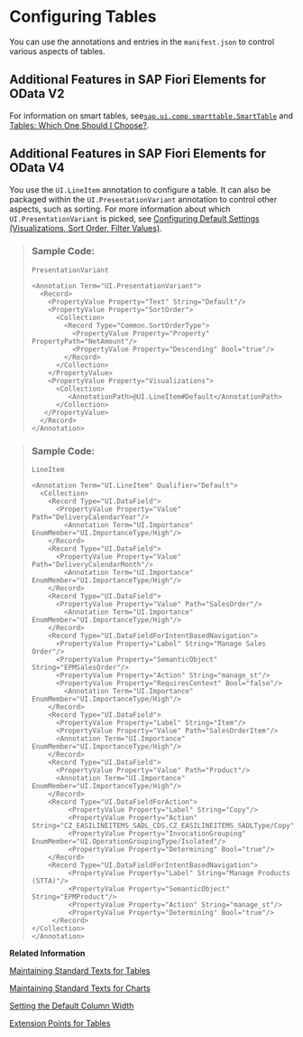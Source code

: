 <!-- loiof4eb70f4808b48adb6ea03a4017aba24 -->

# Configuring Tables

You can use the annotations and entries in the `manifest.json` to control various aspects of tables.



<a name="loiof4eb70f4808b48adb6ea03a4017aba24__section_yxw_dfl_blb"/>

## Additional Features in SAP Fiori Elements for OData V2

For information on smart tables, see[`sap.ui.comp.smarttable.SmartTable`](https://ui5.sap.com/#/api/sap.ui.comp.smarttable.SmartTable) and [Tables: Which One Should I Choose?](../10_More_About_Controls/tables-which-one-should-i-choose-148892f.md).



<a name="loiof4eb70f4808b48adb6ea03a4017aba24__section_iqh_kgv_mtb"/>

## Additional Features in SAP Fiori Elements for OData V4

You use the `UI.LineItem` annotation to configure a table. It can also be packaged within the `UI.PresentationVariant` annotation to control other aspects, such as sorting. For more information about which `UI.PresentationVariant` is picked, see [Configuring Default Settings \(Visualizations, Sort Order, Filter Values\)](configuring-default-settings-visualizations-sort-order-filter-values-49a6ba5.md).

> ### Sample Code:  
> `PresentationVariant`
> 
> ```
> <Annotation Term="UI.PresentationVariant">
>   <Record>
>     <PropertyValue Property="Text" String="Default"/>
>     <PropertyValue Property="SortOrder">
>       <Collection>
>         <Record Type="Common.SortOrderType">
>           <PropertyValue Property="Property" PropertyPath="NetAmount"/>
>           <PropertyValue Property="Descending" Bool="true"/>
>         </Record>
>       </Collection>
>     </PropertyValue>
>     <PropertyValue Property="Visualizations">
>       <Collection>
>          <AnnotationPath>@UI.LineItem#Default</AnnotationPath>
>       </Collection>
>    </PropertyValue>
>   </Record>
> </Annotation>
> ```

> ### Sample Code:  
> `LineItem`
> 
> ```
> <Annotation Term="UI.LineItem" Qualifier="Default">
>   <Collection>
>     <Record Type="UI.DataField">
>       <PropertyValue Property="Value" Path="DeliveryCalendarYear"/>
>         <Annotation Term="UI.Importance" EnumMember="UI.ImportanceType/High"/>
>     </Record>
>     <Record Type="UI.DataField">
>       <PropertyValue Property="Value" Path="DeliveryCalendarMonth"/>
>         <Annotation Term="UI.Importance" EnumMember="UI.ImportanceType/High"/>
>     </Record>
>     <Record Type="UI.DataField">
>       <PropertyValue Property="Value" Path="SalesOrder"/>
>         <Annotation Term="UI.Importance" EnumMember="UI.ImportanceType/High"/>
>     </Record>
>     <Record Type="UI.DataFieldForIntentBasedNavigation">
>       <PropertyValue Property="Label" String="Manage Sales Order"/>
>       <PropertyValue Property="SemanticObject" String="EPMSalesOrder"/>
>       <PropertyValue Property="Action" String="manage_st"/>
>       <PropertyValue Property="RequiresContext" Bool="false"/>
>         <Annotation Term="UI.Importance" EnumMember="UI.ImportanceType/High"/>
>     </Record>
>     <Record Type="UI.DataField">
>       <PropertyValue Property="Label" String="Item"/>
>       <PropertyValue Property="Value" Path="SalesOrderItem"/>
>       <Annotation Term="UI.Importance" EnumMember="UI.ImportanceType/High"/>
>     </Record>
>     <Record Type="UI.DataField">
>       <PropertyValue Property="Value" Path="Product"/>
>       <Annotation Term="UI.Importance" EnumMember="UI.ImportanceType/High"/>
>     </Record>
>     <Record Type="UI.DataFieldForAction">
>          <PropertyValue Property="Label" String="Copy"/>
>          <PropertyValue Property="Action" String="CZ_EASILINEITEMS_SADL_CDS.CZ_EASILINEITEMS_SADLType/Copy"/>
>          <PropertyValue Property="InvocationGrouping" EnumMember="UI.OperationGroupingType/Isolated"/>
>          <PropertyValue Property="Determining" Bool="true"/>
>     </Record>
>     <Record Type="UI.DataFieldForIntentBasedNavigation">
>          <PropertyValue Property="Label" String="Manage Products (STTA)"/>
>          <PropertyValue Property="SemanticObject" String="EPMProduct"/>
>          <PropertyValue Property="Action" String="manage_st"/>
>          <PropertyValue Property="Determining" Bool="true"/>
>      </Record>  
> </Collection>
> </Annotation>
> ```

**Related Information**  


[Maintaining Standard Texts for Tables](maintaining-standard-texts-for-tables-aacfac5.md "You can use the i18n file of your app to adapt the standard UI texts that are displayed in a table for the use cases explained in this topic.")

[Maintaining Standard Texts for Charts](maintaining-standard-texts-for-charts-37cd601.md "For charts in analytical list pages, list reports, and object pages, if the system does not find any entries when using the filters, standard UI texts are displayed, which you can adapt in the i18n file of your app.")

[Setting the Default Column Width](setting-the-default-column-width-a765253.md "You can customize the width of a column defined in a line item using the com.sap.vocabularies.HTML5.v1.CssDefaults UI annotation.")

[Extension Points for Tables](extension-points-for-tables-d525522.md "You can use extension points to enhance tables in SAP Fiori elements apps.")

